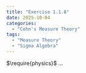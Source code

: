 ```yaml
---
title: "Exercise 1.1.8"
date: 2025-10-04
categories:
  - "Cohn's Measure Theory"
tags:
  - "Measure Theory"
  - "Sigma Algebra"
---
```

$\require{physics}$
...

